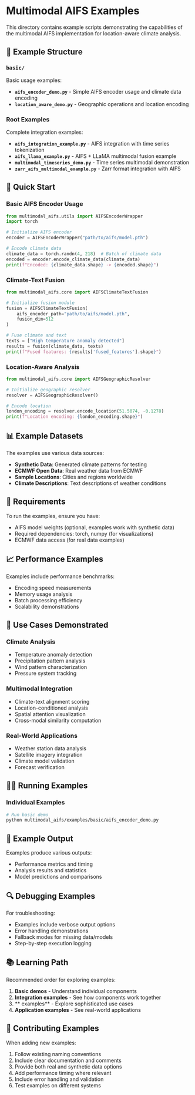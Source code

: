 # Multimodal AIFS Examples

This directory contains example scripts demonstrating the capabilities of the multimodal AIFS implementation for location-aware climate analysis.

## 📁 Example Structure

### `basic/`
Basic usage examples:
- **`aifs_encoder_demo.py`** - Simple AIFS encoder usage and climate data encoding
- **`location_aware_demo.py`** - Geographic operations and location encoding

### Root Examples
Complete integration examples:
- **`aifs_integration_example.py`** - AIFS integration with time series tokenization
- **`aifs_llama_example.py`** - AIFS + LLaMA multimodal fusion example
- **`multimodal_timeseries_demo.py`** - Time series multimodal demonstration
- **`zarr_aifs_multimodal_example.py`** - Zarr format integration with AIFS



## 🚀 Quick Start

### Basic AIFS Encoder Usage
```python
from multimodal_aifs.utils import AIFSEncoderWrapper
import torch

# Initialize AIFS encoder
encoder = AIFSEncoderWrapper("path/to/aifs/model.pth")

# Encode climate data
climate_data = torch.randn(4, 218)  # Batch of climate data
encoded = encoder.encode_climate_data(climate_data)
print(f"Encoded: {climate_data.shape} -> {encoded.shape}")
```

### Climate-Text Fusion
```python
from multimodal_aifs.core import AIFSClimateTextFusion

# Initialize fusion module
fusion = AIFSClimateTextFusion(
    aifs_encoder_path="path/to/aifs/model.pth",
    fusion_dim=512
)

# Fuse climate and text
texts = ["High temperature anomaly detected"]
results = fusion(climate_data, texts)
print(f"Fused features: {results['fused_features'].shape}")
```

### Location-Aware Analysis
```python
from multimodal_aifs.core import AIFSGeographicResolver

# Initialize geographic resolver
resolver = AIFSGeographicResolver()

# Encode location
london_encoding = resolver.encode_location(51.5074, -0.1278)
print(f"Location encoding: {london_encoding.shape}")
```

## 📊 Example Datasets

The examples use various data sources:
- **Synthetic Data**: Generated climate patterns for testing
- **ECMWF Open Data**: Real weather data from ECMWF
- **Sample Locations**: Cities and regions worldwide
- **Climate Descriptions**: Text descriptions of weather conditions

## 🔧 Requirements

To run the examples, ensure you have:
- AIFS model weights (optional, examples work with synthetic data)
- Required dependencies: torch, numpy (for visualizations)
- ECMWF data access (for real data examples)

## 📈 Performance Examples

Examples include performance benchmarks:
- Encoding speed measurements
- Memory usage analysis
- Batch processing efficiency
- Scalability demonstrations

## 🎯 Use Cases Demonstrated

### Climate Analysis
- Temperature anomaly detection
- Precipitation pattern analysis
- Wind pattern characterization
- Pressure system tracking

### Multimodal Integration
- Climate-text alignment scoring
- Location-conditioned analysis
- Spatial attention visualization
- Cross-modal similarity computation

### Real-World Applications
- Weather station data analysis
- Satellite imagery integration
- Climate model validation
- Forecast verification

## 🏃‍♀️ Running Examples

### Individual Examples
```bash
# Run basic demo
python multimodal_aifs/examples/basic/aifs_encoder_demo.py

```

## 📝 Example Output

Examples produce various outputs:
- Performance metrics and timing
- Analysis results and statistics
- Model predictions and comparisons

## 🔍 Debugging Examples

For troubleshooting:
- Examples include verbose output options
- Error handling demonstrations
- Fallback modes for missing data/models
- Step-by-step execution logging

## 📚 Learning Path

Recommended order for exploring examples:
1. **Basic demos** - Understand individual components
2. **Integration examples** - See how components work together
3. ** examples** - Explore sophisticated use cases
4. **Application examples** - See real-world applications

## 🤝 Contributing Examples

When adding new examples:
1. Follow existing naming conventions
2. Include clear documentation and comments
3. Provide both real and synthetic data options
4. Add performance timing where relevant
5. Include error handling and validation
6. Test examples on different systems
